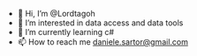 - 👋 Hi, I’m @Lordtagoh
- 👀 I’m interested in data access and data tools
- 🌱 I’m currently learning c# 
- 📫 How to reach me daniele.sartor@gmail.com

<!---
Lordtagoh/Lordtagoh is a ✨ special ✨ repository because its `README.md` (this file) appears on your GitHub profile.
You can click the Preview link to take a look at your changes.
--->
